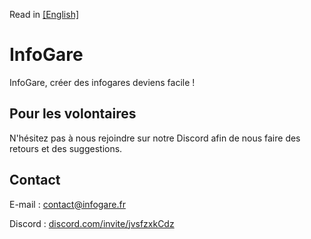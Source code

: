 Read in [[English]](https://github.com/Absolument-Oui/InfoGares/blob/main/README_en.md)

# InfoGare

InfoGare, créer des infogares deviens facile !
 
## Pour les volontaires

N'hésitez pas à nous rejoindre sur notre Discord afin de nous faire des retours et des suggestions.

## Contact

E-mail : [contact@infogare.fr](mailto:contact@infogare.fr)

Discord : [discord.com/invite/jvsfzxkCdz](https://discord.com/invite/jvsfzxkCdz)
